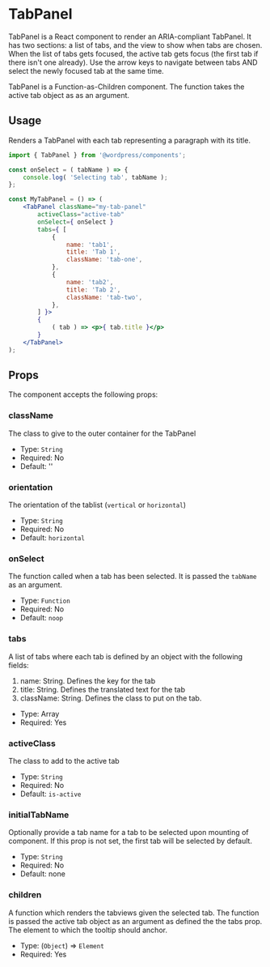 # TabPanel

TabPanel is a React component to render an ARIA-compliant TabPanel. It has two sections: a list of tabs, and the view to show when tabs are chosen. When the list of tabs gets focused, the active tab gets focus (the first tab if there isn't one already). Use the arrow keys to navigate between tabs AND select the newly focused tab at the same time.

TabPanel is a Function-as-Children component. The function takes the active tab object as as an argument.

## Usage

Renders a TabPanel with each tab representing a paragraph with its title.

```jsx
import { TabPanel } from '@wordpress/components';

const onSelect = ( tabName ) => {
	console.log( 'Selecting tab', tabName );
};

const MyTabPanel = () => (
	<TabPanel className="my-tab-panel"
		activeClass="active-tab"
		onSelect={ onSelect }
		tabs={ [
			{
				name: 'tab1',
				title: 'Tab 1',
				className: 'tab-one',
			},
			{
				name: 'tab2',
				title: 'Tab 2',
				className: 'tab-two',
			},
		] }>
		{
			( tab ) => <p>{ tab.title }</p>
		}
	</TabPanel>
);
```

## Props

The component accepts the following props:

### className

The class to give to the outer container for the TabPanel

- Type: `String`
- Required: No
- Default: ''

### orientation

The orientation of the tablist (`vertical` or `horizontal`)

- Type: `String`
- Required: No
- Default: `horizontal`

### onSelect

The function called when a tab has been selected. It is passed the `tabName` as an argument.

- Type: `Function`
- Required: No
- Default: `noop`

### tabs

A list of tabs where each tab is defined by an object with the following fields:

1. name: String. Defines the key for the tab
2. title: String. Defines the translated text for the tab
3. className: String. Defines the class to put on the tab.

- Type: Array
- Required: Yes

### activeClass

The class to add to the active tab

- Type: `String`
- Required: No
- Default: `is-active`

### initialTabName

Optionally provide a tab name for a tab to be selected upon mounting of component. If this prop is not set, the first tab will be selected by default.

- Type: `String`
- Required: No
- Default: none

### children

A function which renders the tabviews given the selected tab. The function is passed the active tab object as an argument as defined the the tabs prop.
The element to which the tooltip should anchor.

- Type: (`Object`) => `Element`
- Required: Yes
